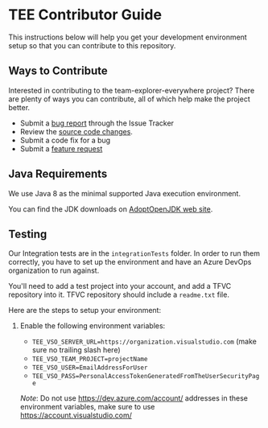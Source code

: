 # TEE Contributor Guide
This instructions below will help you get your development environment setup so that you can contribute to this repository.

## Ways to Contribute
Interested in contributing to the team-explorer-everywhere project? There are plenty of ways you can contribute, all of which help make the project better.
* Submit a [bug report](https://github.com/JetBrains/team-explorer-everywhere/issues/new) through the Issue Tracker 
* Review the [source code changes](https://github.com/JetBrains/team-explorer-everywhere/pulls).
* Submit a code fix for a bug 
* Submit a [feature request](https://github.com/JetBrains/team-explorer-everywhere/issues/new) 

## Java Requirements
We use Java 8 as the minimal supported Java execution environment. 

You can find the JDK downloads on [AdoptOpenJDK web site][adoptopenjdk].

## Testing

Our Integration tests are in the `integrationTests` folder. In order to run them correctly, you have to set up the environment and have an Azure DevOps organization to run against.

You'll need to add a test project into your account, and add a TFVC repository into it. TFVC repository should include a `readme.txt` file.

Here are the steps to setup your environment:
1. Enable the following environment variables:
    * `TEE_VSO_SERVER_URL=https://organization.visualstudio.com` (make sure no trailing slash here)
    * `TEE_VSO_TEAM_PROJECT=projectName`
    * `TEE_VSO_USER=EmailAddressForUser`
    * `TEE_VSO_PASS=PersonalAccessTokenGeneratedFromTheUserSecurityPage`

   _Note_: Do not use https://dev.azure.com/account/ addresses in these environment variables, make sure to use https://account.visualstudio.com/

[adoptopenjdk]: https://adoptopenjdk.net/